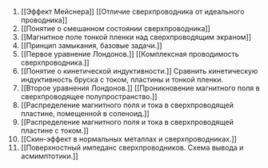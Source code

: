 1. [[Эффект Мейснера]] [[Отличие сверхпроводника от идеального проводника]]
2. [[Понятие о смешанном состоянии сверхпроводника]]
3. [[Магнитное поле тонкой пленки над сверхпроводящим экраном]]
4. [[Принцип замыкания, базовые задачи.]]
5.  [[Первое уравнение Лондонов.]] [[Комплексная проводимость сверхпроводника.]]
6. [[Понятие о кинетической индуктивности.]] Сравнить кинетическую индуктивность бруска с током, пластины и тонкой пленки.
7. [[Второе уравнения Лондонов.]] [[Проникновение магнитного поля в сверхпроводящее полупространство.]]
8. [[Распределение магнитного поля и тока в сверхпроводящей пластине, помещенной в соленоид.]]
9. [[Распределение магнитного поля и тока в сверхпроводящей пластине с током.]]
10. [[Скин-эффект в нормальных металлах и сверхпроводниках.]]
11. [[Поверхностный импеданс сверхпроводников. Схема вывода и асмимптотики.]]
